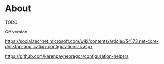 # About

TODO

C# version

https://social.technet.microsoft.com/wiki/contents/articles/54173.net-core-desktop-application-configurations-c.aspx

https://github.com/karenpayneoregon/configuration-helpers